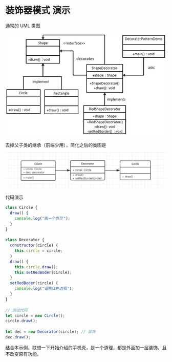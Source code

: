 # 装饰器模式 演示

通常的 UML 类图

![](./img/2.jpg)

去掉父子类的继承（前端少用），简化之后的类图是

![](./img/3.png)

代码演示

```js
class Circle {
  draw() {
    console.log("画一个原型");
  }
}

class Decorator {
  constructor(circle) {
    this.circle = circle;
  }
  draw() {
    this.circle.draw();
    this.setRedBoder(circle);
  }
  setRedBoder(circle) {
    console.log("设置红色边框");
  }
}

// 测试代码
let circle = new Circle();
circle.draw();

let dec = new Decorator(circle); // 装饰
dec.draw();
```

结合本示例，联想一下开始介绍的手机壳，是一个道理，都是外面加一层装饰，且不改变原有功能。

